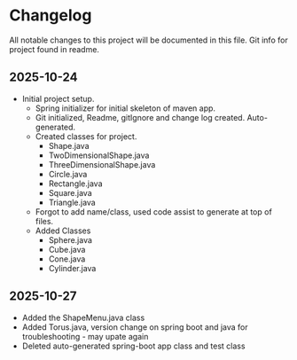 # Changelog

All notable changes to this project will be documented in this file.
Git info for project found in readme.

## 2025-10-24
- Initial project setup.
  - Spring initializer for initial skeleton of maven app.
  - Git initialized, Readme, gitIgnore and change log created. Auto-generated.
  - Created classes for project.
    - Shape.java
    - TwoDimensionalShape.java
    - ThreeDimensionalShape.java
    - Circle.java
    - Rectangle.java
    - Square.java
    - Triangle.java
  - Forgot to add name/class, used code assist to generate at top of files.
  - Added Classes
    - Sphere.java
    - Cube.java
    - Cone.java
    - Cylinder.java

## 2025-10-27
- Added the ShapeMenu.java class
- Added Torus.java, version change on spring boot and java for troubleshooting - may upate again
- Deleted auto-generated spring-boot app class and test class

